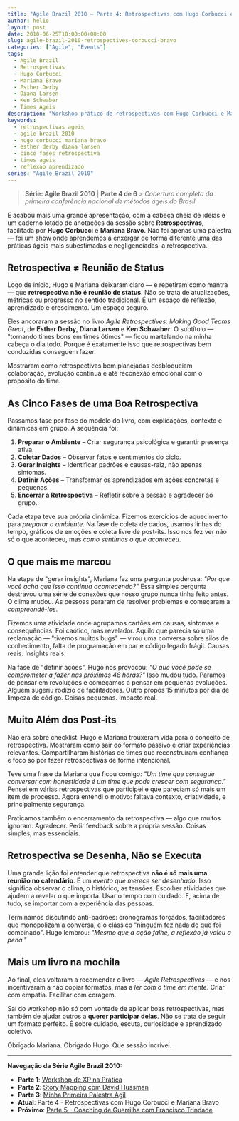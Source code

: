 ```yaml
---
title: "Agile Brazil 2010 – Parte 4: Retrospectivas com Hugo Corbucci e Mariana Bravo"
author: helio
layout: post
date: 2010-06-25T18:00:00+00:00
slug: agile-brazil-2010-retrospectives-corbucci-bravo
categories: ["Agile", "Events"]
tags:
  - Agile Brazil
  - Retrospectivas
  - Hugo Corbucci
  - Mariana Bravo
  - Esther Derby
  - Diana Larsen
  - Ken Schwaber
  - Times Ágeis
description: "Workshop prático de retrospectivas com Hugo Corbucci e Mariana Bravo no Agile Brazil 2010 - aprendendo as cinco fases para transformar times bons em times ótimos."
keywords:
  - retrospectivas ageis
  - agile brazil 2010
  - hugo corbucci mariana bravo
  - esther derby diana larsen
  - cinco fases retrospectiva
  - times ageis
  - reflexao aprendizado
series: "Agile Brazil 2010"
---
```


> **Série: Agile Brazil 2010** | **Parte 4 de 6** > _Cobertura completa da primeira conferência nacional de métodos ágeis do Brasil_

E acabou mais uma grande apresentação, com a cabeça cheia de ideias e um caderno lotado de anotações da sessão sobre **Retrospectivas**, facilitada por **Hugo Corbucci** e **Mariana Bravo**. Não foi apenas uma palestra — foi um show onde aprendemos a enxergar de forma diferente uma das práticas ágeis mais subestimadas e negligenciadas: a retrospectiva.

## Retrospectiva ≠ Reunião de Status

Logo de início, Hugo e Mariana deixaram claro — e repetiram como mantra — que **retrospectiva não é reunião de status**. Não se trata de atualizações, métricas ou progresso no sentido tradicional. É um espaço de reflexão, aprendizado e crescimento. Um espaço seguro.

Eles ancoraram a sessão no livro _Agile Retrospectives: Making Good Teams Great_, de **Esther Derby**, **Diana Larsen** e **Ken Schwaber**. O subtítulo — "tornando times bons em times ótimos" — ficou martelando na minha cabeça o dia todo. Porque é exatamente isso que retrospectivas bem conduzidas conseguem fazer.

Mostraram como retrospectivas bem planejadas desbloqueiam colaboração, evolução contínua e até reconexão emocional com o propósito do time.

## As Cinco Fases de uma Boa Retrospectiva

Passamos fase por fase do modelo do livro, com explicações, contexto e dinâmicas em grupo. A sequência foi:

1. **Preparar o Ambiente** – Criar segurança psicológica e garantir presença ativa.
2. **Coletar Dados** – Observar fatos e sentimentos do ciclo.
3. **Gerar Insights** – Identificar padrões e causas-raiz, não apenas sintomas.
4. **Definir Ações** – Transformar os aprendizados em ações concretas e pequenas.
5. **Encerrar a Retrospectiva** – Refletir sobre a sessão e agradecer ao grupo.

Cada etapa teve sua própria dinâmica. Fizemos exercícios de aquecimento para _preparar o ambiente_. Na fase de coleta de dados, usamos linhas do tempo, gráficos de emoções e coleta livre de post-its. Isso nos fez ver não só o que aconteceu, mas _como sentimos o que aconteceu_.

## O que mais me marcou

Na etapa de "gerar insights", Mariana fez uma pergunta poderosa: _"Por que você acha que isso continua acontecendo?"_ Essa simples pergunta destravou uma série de conexões que nosso grupo nunca tinha feito antes. O clima mudou. As pessoas pararam de resolver problemas e começaram a _compreendê-los_.

Fizemos uma atividade onde agrupamos cartões em causas, sintomas e consequências. Foi caótico, mas revelador. Aquilo que parecia só uma reclamação — "tivemos muitos bugs" — virou uma conversa sobre silos de conhecimento, falta de programação em par e código legado frágil. Causas reais. Insights reais.

Na fase de "definir ações", Hugo nos provocou: _"O que você pode se comprometer a fazer nas próximas 48 horas?"_ Isso mudou tudo. Paramos de pensar em revoluções e começamos a pensar em pequenas evoluções. Alguém sugeriu rodízio de facilitadores. Outro propôs 15 minutos por dia de limpeza de código. Coisas pequenas. Impacto real.

## Muito Além dos Post-its

Não era sobre checklist. Hugo e Mariana trouxeram vida para o conceito de retrospectiva. Mostraram como sair do formato passivo e criar experiências relevantes. Compartilharam histórias de times que reconstruíram confiança e foco só por fazer retrospectivas de forma intencional.

Teve uma frase da Mariana que ficou comigo: _"Um time que consegue conversar com honestidade é um time que pode crescer com segurança."_ Pensei em várias retrospectivas que participei e que pareciam só mais um item de processo. Agora entendi o motivo: faltava contexto, criatividade, e principalmente segurança.

Praticamos também o encerramento da retrospectiva — algo que muitos ignoram. Agradecer. Pedir feedback sobre a própria sessão. Coisas simples, mas essenciais.

## Retrospectiva se Desenha, Não se Executa

Uma grande lição foi entender que retrospectiva **não é só mais uma reunião no calendário**. É um _evento que merece ser desenhado_. Isso significa observar o clima, o histórico, as tensões. Escolher atividades que ajudem a revelar o que importa. Usar o tempo com cuidado. E, acima de tudo, se importar com a experiência das pessoas.

Terminamos discutindo anti-padrões: cronogramas forçados, facilitadores que monopolizam a conversa, e o clássico "ninguém fez nada do que foi combinado". Hugo lembrou: _"Mesmo que a ação falhe, a reflexão já valeu a pena."_

## Mais um livro na mochila

Ao final, eles voltaram a recomendar o livro — _Agile Retrospectives_ — e nos incentivaram a não copiar formatos, mas a _ler com o time em mente_. Criar com empatia. Facilitar com coragem.

Saí do workshop não só com vontade de aplicar boas retrospectivas, mas também de ajudar outros a **querer participar delas**. Não se trata de seguir um formato perfeito. É sobre cuidado, escuta, curiosidade e aprendizado coletivo.

Obrigado Mariana. Obrigado Hugo. Que sessão incrível.

---

**Navegação da Série Agile Brazil 2010:**

- **Parte 1**: [Workshop de XP na Prática](../2010-06-22-agile-brazil-2010-introducao-a-programacao-extrema-xp/)
- **Parte 2**: [Story Mapping com David Hussman](../2010-06-23-agile-brazil-2010-user-story-map-hussman/)
- **Parte 3**: [Minha Primeira Palestra Ágil](../2010-06-24-agile-brazil-2010-primeira-palestra/)
- **Atual**: Parte 4 - Retrospectivas com Hugo Corbucci e Mariana Bravo
- **Próximo**: [Parte 5 - Coaching de Guerrilha com Francisco Trindade](../2010-06-25-agile-brazil-2010-guerrilla-coaching-trindade/)

